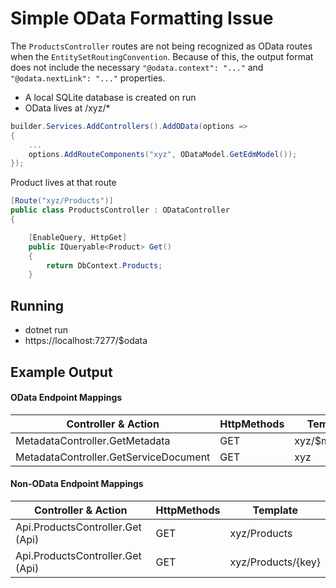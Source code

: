 # Simple OData Formatting Issue

The `ProductsController` routes are not being recognized as OData routes
when the `EntitySetRoutingConvention`. Because of this, the output
format does not include the necessary `"@odata.context": "..."` and
`"@odata.nextLink": "..."` properties.

* A local SQLite database is created on run
* OData lives at /xyz/*

```cs
builder.Services.AddControllers().AddOData(options =>
{
    ...
    options.AddRouteComponents("xyz", ODataModel.GetEdmModel());
});
```

Product lives at that route
```cs
[Route("xyz/Products")]
public class ProductsController : ODataController
{

    [EnableQuery, HttpGet]
    public IQueryable<Product> Get()
    {
        return DbContext.Products;
    }
```


## Running

* dotnet run
* https://localhost:7277/$odata

## Example Output

#### OData Endpoint Mappings

| Controller & Action                   | HttpMethods | Template      | IsConventional |
|---------------------------------------|-------------|---------------|----------------|
| MetadataController.GetMetadata        | GET         | xyz/$metadata | Yes            |
| MetadataController.GetServiceDocument | GET         | xyz           | Yes            |

#### Non-OData Endpoint Mappings

| Controller & Action              | HttpMethods | Template           | 
|----------------------------------|-------------|--------------------|
| Api.ProductsController.Get (Api) | GET         | xyz/Products       | 
| Api.ProductsController.Get (Api) | GET         | xyz/Products/{key} | 

